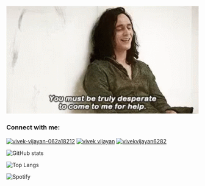 <p align="center">
    <img src="res/loki.gif" width="512">
</p>

<h3 align="left">Connect with me:</h3>
<p align="left">
<a href="https://linkedin.com/in/vivek-vijayan-062a18212" target="blank"><img align="center" src="https://raw.githubusercontent.com/rahuldkjain/github-profile-readme-generator/master/src/images/icons/Social/linked-in-alt.svg" alt="vivek-vijayan-062a18212" height="30" width="40" /></a>
<a href="https://www.youtube.com/c/vivek vijayan" target="blank"><img align="center" src="https://raw.githubusercontent.com/rahuldkjain/github-profile-readme-generator/master/src/images/icons/Social/youtube.svg" alt="vivek vijayan" height="30" width="40" /></a>
<a href="https://www.hackerrank.com/vivekvijayan6282" target="blank"><img align="center" src="https://raw.githubusercontent.com/rahuldkjain/github-profile-readme-generator/master/src/images/icons/Social/hackerrank.svg" alt="vivekvijayan6282" height="30" width="40" /></a>
</p>

![GitHub stats](https://github-readme-stats.vercel.app/api?username=enter-opy&show_icons=true&theme=tokyonight)

![Top Langs](https://github-readme-stats.vercel.app/api/top-langs/?username=enter-opy&theme=tokyonight)

![Spotify](https://spotify-github-profile.vercel.app/api/view.svg?uid=bcgvqc145y8uw0a3zmri3eygw&cover_image=true&theme=novatorem&bar_color=53b14f&bar_color_cover=true)

